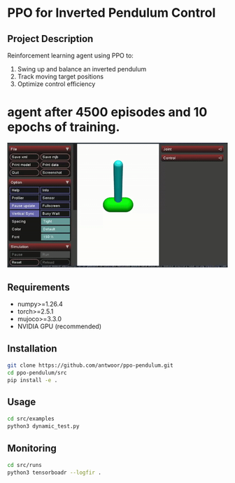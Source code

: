 # PPO for Inverted Pendulum Control

## Project Description
Reinforcement learning agent using PPO to:
1. Swing up and balance an inverted pendulum
2. Track moving target positions
3. Optimize control efficiency

# agent after 4500 episodes and 10 epochs of training.
![Trained Agent](media/4500_ppo.gif)

## Requirements
- numpy>=1.26.4
- torch>=2.5.1
- mujoco>=3.3.0
- NVIDIA GPU (recommended)

## Installation
```bash
git clone https://github.com/antwoor/ppo-pendulum.git
cd ppo-pendulum/src
pip install -e .
```

## Usage
```bash
cd src/examples
python3 dynamic_test.py
```
## Monitoring
```bash
cd src/runs
python3 tensorboadr --logfir .
```
